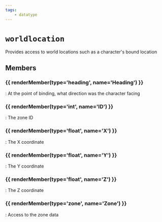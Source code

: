 ```yaml
---
tags:
    - datatype
---
```

# `worldlocation`

<!--dt-desc-start-->
Provides access to world locations such as a character's bound location
<!--dt-desc-end-->
## Members
<!--dt-members-start-->
### {{ renderMember(type='heading', name='Heading') }}

:   At the point of binding, what direction was the character facing

### {{ renderMember(type='int', name='ID') }}

:   The zone ID

### {{ renderMember(type='float', name='X') }}

:   The X coordinate

### {{ renderMember(type='float', name='Y') }}

:   The Y coordinate

### {{ renderMember(type='float', name='Z') }}

:   The Z coordinate

### {{ renderMember(type='zone', name='Zone') }}

:   Access to the zone data
<!--dt-members-end-->
<!--dt-linkrefs-start-->
[heading]: datatype-heading.md
[int]: datatype-int.md
[string]: datatype-string.md
[zone]: datatype-zone.md
<!--dt-linkrefs-end-->
